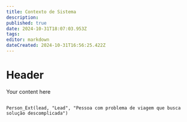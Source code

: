 ```yaml
---
title: Contexto de Sistema
description: 
published: true
date: 2024-10-31T18:07:03.953Z
tags: 
editor: markdown
dateCreated: 2024-10-31T16:56:25.422Z
---
```


# Header
Your content here

```plantuml

Person_Ext(lead, "Lead", "Pessoa com problema de viagem que busca solução descomplicada")

```